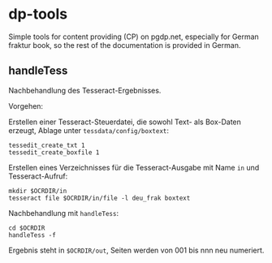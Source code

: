 # dp-tools

Simple tools for content providing (CP) on pgdp.net, especially for German
fraktur book, so the rest of the documentation is provided in German.

## handleTess

Nachbehandlung des Tesseract-Ergebnisses.

Vorgehen:

Erstellen einer Tesseract-Steuerdatei, die sowohl Text- als Box-Daten
erzeugt, Ablage unter `tessdata/config/boxtext`:

```
tessedit_create_txt 1
tessedit_create_boxfile 1
```

Erstellen eines Verzeichnisses für die Tesseract-Ausgabe mit Name `in`
und Tesseract-Aufruf:

```shell
mkdir $OCRDIR/in
tesseract file $OCRDIR/in/file -l deu_frak boxtext
```

Nachbehandlung mit `handleTess`:

```shell
cd $OCRDIR
handleTess -f
```

Ergebnis steht in `$OCRDIR/out`, Seiten werden von 001 bis nnn neu numeriert.

